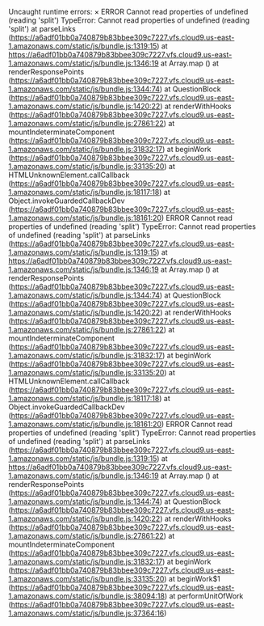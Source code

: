 Uncaught runtime errors:
×
ERROR
Cannot read properties of undefined (reading 'split')
TypeError: Cannot read properties of undefined (reading 'split')
    at parseLinks (https://a6adf01bb0a740879b83bbee309c7227.vfs.cloud9.us-east-1.amazonaws.com/static/js/bundle.js:1319:15)
    at https://a6adf01bb0a740879b83bbee309c7227.vfs.cloud9.us-east-1.amazonaws.com/static/js/bundle.js:1346:19
    at Array.map (<anonymous>)
    at renderResponsePoints (https://a6adf01bb0a740879b83bbee309c7227.vfs.cloud9.us-east-1.amazonaws.com/static/js/bundle.js:1344:74)
    at QuestionBlock (https://a6adf01bb0a740879b83bbee309c7227.vfs.cloud9.us-east-1.amazonaws.com/static/js/bundle.js:1420:22)
    at renderWithHooks (https://a6adf01bb0a740879b83bbee309c7227.vfs.cloud9.us-east-1.amazonaws.com/static/js/bundle.js:27861:22)
    at mountIndeterminateComponent (https://a6adf01bb0a740879b83bbee309c7227.vfs.cloud9.us-east-1.amazonaws.com/static/js/bundle.js:31832:17)
    at beginWork (https://a6adf01bb0a740879b83bbee309c7227.vfs.cloud9.us-east-1.amazonaws.com/static/js/bundle.js:33135:20)
    at HTMLUnknownElement.callCallback (https://a6adf01bb0a740879b83bbee309c7227.vfs.cloud9.us-east-1.amazonaws.com/static/js/bundle.js:18117:18)
    at Object.invokeGuardedCallbackDev (https://a6adf01bb0a740879b83bbee309c7227.vfs.cloud9.us-east-1.amazonaws.com/static/js/bundle.js:18161:20)
ERROR
Cannot read properties of undefined (reading 'split')
TypeError: Cannot read properties of undefined (reading 'split')
    at parseLinks (https://a6adf01bb0a740879b83bbee309c7227.vfs.cloud9.us-east-1.amazonaws.com/static/js/bundle.js:1319:15)
    at https://a6adf01bb0a740879b83bbee309c7227.vfs.cloud9.us-east-1.amazonaws.com/static/js/bundle.js:1346:19
    at Array.map (<anonymous>)
    at renderResponsePoints (https://a6adf01bb0a740879b83bbee309c7227.vfs.cloud9.us-east-1.amazonaws.com/static/js/bundle.js:1344:74)
    at QuestionBlock (https://a6adf01bb0a740879b83bbee309c7227.vfs.cloud9.us-east-1.amazonaws.com/static/js/bundle.js:1420:22)
    at renderWithHooks (https://a6adf01bb0a740879b83bbee309c7227.vfs.cloud9.us-east-1.amazonaws.com/static/js/bundle.js:27861:22)
    at mountIndeterminateComponent (https://a6adf01bb0a740879b83bbee309c7227.vfs.cloud9.us-east-1.amazonaws.com/static/js/bundle.js:31832:17)
    at beginWork (https://a6adf01bb0a740879b83bbee309c7227.vfs.cloud9.us-east-1.amazonaws.com/static/js/bundle.js:33135:20)
    at HTMLUnknownElement.callCallback (https://a6adf01bb0a740879b83bbee309c7227.vfs.cloud9.us-east-1.amazonaws.com/static/js/bundle.js:18117:18)
    at Object.invokeGuardedCallbackDev (https://a6adf01bb0a740879b83bbee309c7227.vfs.cloud9.us-east-1.amazonaws.com/static/js/bundle.js:18161:20)
ERROR
Cannot read properties of undefined (reading 'split')
TypeError: Cannot read properties of undefined (reading 'split')
    at parseLinks (https://a6adf01bb0a740879b83bbee309c7227.vfs.cloud9.us-east-1.amazonaws.com/static/js/bundle.js:1319:15)
    at https://a6adf01bb0a740879b83bbee309c7227.vfs.cloud9.us-east-1.amazonaws.com/static/js/bundle.js:1346:19
    at Array.map (<anonymous>)
    at renderResponsePoints (https://a6adf01bb0a740879b83bbee309c7227.vfs.cloud9.us-east-1.amazonaws.com/static/js/bundle.js:1344:74)
    at QuestionBlock (https://a6adf01bb0a740879b83bbee309c7227.vfs.cloud9.us-east-1.amazonaws.com/static/js/bundle.js:1420:22)
    at renderWithHooks (https://a6adf01bb0a740879b83bbee309c7227.vfs.cloud9.us-east-1.amazonaws.com/static/js/bundle.js:27861:22)
    at mountIndeterminateComponent (https://a6adf01bb0a740879b83bbee309c7227.vfs.cloud9.us-east-1.amazonaws.com/static/js/bundle.js:31832:17)
    at beginWork (https://a6adf01bb0a740879b83bbee309c7227.vfs.cloud9.us-east-1.amazonaws.com/static/js/bundle.js:33135:20)
    at beginWork$1 (https://a6adf01bb0a740879b83bbee309c7227.vfs.cloud9.us-east-1.amazonaws.com/static/js/bundle.js:38094:18)
    at performUnitOfWork (https://a6adf01bb0a740879b83bbee309c7227.vfs.cloud9.us-east-1.amazonaws.com/static/js/bundle.js:37364:16)
